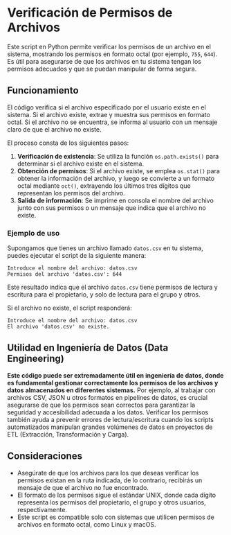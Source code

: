 # Verificación de Permisos de Archivos

Este script en Python permite verificar los permisos de un archivo en el sistema, mostrando los permisos en formato octal (por ejemplo, `755`, `644`). Es útil para asegurarse de que los archivos en tu sistema tengan los permisos adecuados y que se puedan manipular de forma segura.

## Funcionamiento

El código verifica si el archivo especificado por el usuario existe en el sistema. Si el archivo existe, extrae y muestra sus permisos en formato octal. Si el archivo no se encuentra, se informa al usuario con un mensaje claro de que el archivo no existe.

El proceso consta de los siguientes pasos:

1. **Verificación de existencia**: Se utiliza la función `os.path.exists()` para determinar si el archivo existe en el sistema.
2. **Obtención de permisos**: Si el archivo existe, se emplea `os.stat()` para obtener la información del archivo, y luego se convierte a un formato octal mediante `oct()`, extrayendo los últimos tres dígitos que representan los permisos del archivo.
3. **Salida de información**: Se imprime en consola el nombre del archivo junto con sus permisos o un mensaje que indica que el archivo no existe.

### Ejemplo de uso

Supongamos que tienes un archivo llamado `datos.csv` en tu sistema, puedes ejecutar el script de la siguiente manera:

```
Introduce el nombre del archivo: datos.csv
Permisos del archivo 'datos.csv': 644
```

Este resultado indica que el archivo `datos.csv` tiene permisos de lectura y escritura para el propietario, y solo de lectura para el grupo y otros.

Si el archivo no existe, el script responderá:

```
Introduce el nombre del archivo: datos.csv
El archivo 'datos.csv' no existe.
```

## **Utilidad en Ingeniería de Datos (Data Engineering)**

**Este código puede ser extremadamente útil en ingeniería de datos, donde es fundamental gestionar correctamente los permisos de los archivos y datos almacenados en diferentes sistemas.** Por ejemplo, al trabajar con archivos CSV, JSON u otros formatos en pipelines de datos, es crucial asegurarse de que los permisos sean correctos para garantizar la seguridad y accesibilidad adecuada a los datos. Verificar los permisos también ayuda a prevenir errores de lectura/escritura cuando los scripts automatizados manipulan grandes volúmenes de datos en proyectos de ETL (Extracción, Transformación y Carga).

## Consideraciones

- Asegúrate de que los archivos para los que deseas verificar los permisos existan en la ruta indicada, de lo contrario, recibirás un mensaje de que el archivo no fue encontrado.
- El formato de los permisos sigue el estándar UNIX, donde cada dígito representa los permisos del propietario, el grupo y otros usuarios, respectivamente.
- Este script es compatible solo con sistemas que utilicen permisos de archivos en formato octal, como Linux y macOS.

